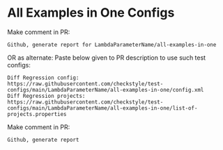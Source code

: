 # All Examples in One Configs
Make comment in PR:
```
Github, generate report for LambdaParameterName/all-examples-in-one
```
OR as alternate:
Paste below given to PR description to use such test configs:
```
Diff Regression config: https://raw.githubusercontent.com/checkstyle/test-configs/main/LambdaParameterName/all-examples-in-one/config.xml
Diff Regression projects: https://raw.githubusercontent.com/checkstyle/test-configs/main/LambdaParameterName/all-examples-in-one/list-of-projects.properties
```
Make comment in PR:
```
Github, generate report
```
